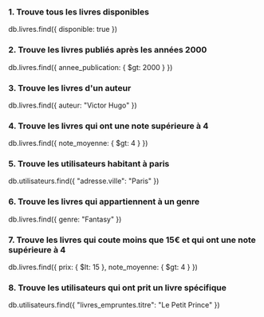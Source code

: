 ### 1. Trouve tous les livres disponibles
db.livres.find({ disponible: true })

### 2. Trouve les livres publiés après les années 2000
db.livres.find({ annee_publication: { $gt: 2000 } })

### 3. Trouve les livres d'un auteur 
db.livres.find({ auteur: "Victor Hugo" })

### 4. Trouve les livres qui ont une note supérieure à 4
db.livres.find({ note_moyenne: { $gt: 4 } })

### 5. Trouve les utilisateurs habitant à paris
db.utilisateurs.find({ "adresse.ville": "Paris" })

### 6. Trouve les livres qui appartiennent à un genre
db.livres.find({ genre: "Fantasy" })

### 7. Trouve les livres qui coute moins que 15€ et qui ont une note supérieure à 4
db.livres.find({ prix: { $lt: 15 }, note_moyenne: { $gt: 4 } })

### 8. Trouve les utilisateurs qui ont prit un livre spécifique 
db.utilisateurs.find({ "livres_empruntes.titre": "Le Petit Prince" })
